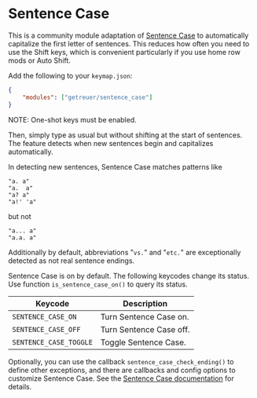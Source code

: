# Sentence Case

This is a community module adaptation of [Sentence
Case](https://getreuer.info/posts/keyboards/sentence-case) to automatically
capitalize the first letter of sentences. This reduces how often you need to use
the Shift keys, which is convenient particularly if you use home row mods or
Auto Shift.

Add the following to your `keymap.json`:

```json
{
    "modules": ["getreuer/sentence_case"]
}
```

NOTE: One-shot keys must be enabled.

Then, simply type as usual but without shifting at the start of sentences. The
feature detects when new sentences begin and capitalizes automatically.

In detecting new sentences, Sentence Case matches patterns like

    "a. a"
    "a.  a"
    "a? a"
    "a!' 'a"

but not

    "a... a"
    "a.a. a"

Additionally by default, abbreviations "`vs.`" and "`etc.`" are exceptionally
detected as not real sentence endings. 

Sentence Case is on by default. The following keycodes change its status. Use
function `is_sentence_case_on()` to query its status.

| Keycode                | Description               |
|------------------------|---------------------------|
| `SENTENCE_CASE_ON`     | Turn Sentence Case on.    |
| `SENTENCE_CASE_OFF`    | Turn Sentence Case off.   |
| `SENTENCE_CASE_TOGGLE` | Toggle Sentence Case.     |

Optionally, you can use the callback `sentence_case_check_ending()` to define
other exceptions, and there are callbacks and config options to customize
Sentence Case. See the [Sentence Case
documentation](https://getreuer.info/posts/keyboards/sentence-case) for details.

